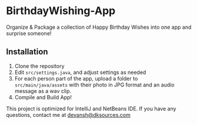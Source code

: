 # BirthdayWishing-App
Organize &amp; Package a collection of Happy Birthday Wishes into one app and surprise someone! 


## Installation
1. Clone the repository 
2. Edit ```src/settings.java```, and adjust settings as needed
3. For each person part of the app, upload a folder to ```src/main/java/assets``` with their photo in JPG format and an audio message as a wav clip. 
3. Compile and Build App!


This project is optimized for IntelliJ and NetBeans IDE.
If you have any questions, contact me at devansh@dksources.com
